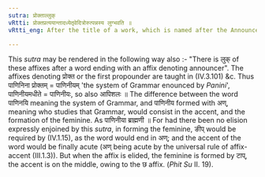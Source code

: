 ```yaml
---
sutra: प्रोक्ताल्लुक्
vRtti: प्रोक्तप्रत्ययान्तादध्येतृवेदित्रोरुत्पन्नस्य लुग्भवति ॥
vRtti_eng: After the title of a work, which is named after the Announcer thereof, the affixes denoting 'who studies or who knows that' are elided by _luk_'.

---
```

This _sutra_ may be rendered in the following way also :- "There is लुक् of these affixes after a word ending with an affix denoting announcer". The affixes denoting प्रोक्त or the first propounder are taught in (IV.3.101) &c. Thus पाणिनिना प्रोक्तम् = पाणिनीयम् 'the system of Grammar enounced by _Panini_', पाणिनीयमधीते = पाणिनीयः, so also आपिशलः ॥ The difference between the word पाणिनयि meaning the system of Grammar, and पाणिनीय formed with अण्, meaning who studies that Grammar, would consist in the accent, and the formation of the feminine. As पाणिनीया ब्राह्मणी ॥ For had there been no elision expressly enjoined by this _sutra_, in forming the feminine, ङीप् would be required by (IV.1.15), as the word would end in अण्; and the accent of the word would be finally acute (अण् being acute by the universal rule of affix-accent (III.1.3)). But when the affix is elided, the feminine is formed by टाप्, the accent is on the middle, owing to the छ affix. (_Phit_ _Su_ II. 19).